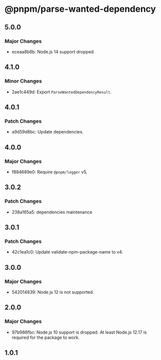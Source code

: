 # @pnpm/parse-wanted-dependency

## 5.0.0

### Major Changes

- eceaa8b8b: Node.js 14 support dropped.

## 4.1.0

### Minor Changes

- 2ae1c449d: Export `ParseWantedDependencyResult`.

## 4.0.1

### Patch Changes

- a9d59d8bc: Update dependencies.

## 4.0.0

### Major Changes

- f884689e0: Require `@pnpm/logger` v5.

## 3.0.2

### Patch Changes

- 238a165a5: dependencies maintenance

## 3.0.1

### Patch Changes

- 42c1ea1c0: Update validate-npm-package-name to v4.

## 3.0.0

### Major Changes

- 542014839: Node.js 12 is not supported.

## 2.0.0

### Major Changes

- 97b986fbc: Node.js 10 support is dropped. At least Node.js 12.17 is required for the package to work.

## 1.0.1
